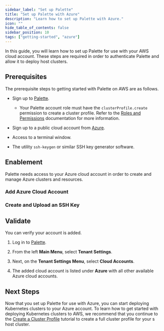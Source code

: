 ```yaml
---
sidebar_label: "Set up Palette"
title: "Set up Palette with Azure"
description: "Learn how to set up Palette with Azure."
icon: ""
hide_table_of_contents: false
sidebar_position: 10
tags: ["getting-started", "azure"]
---
```


In this guide, you will learn how to set up Palette for use with your AWS cloud account. These steps are required in
order to authenticate Palette and allow it to deploy host clusters.

## Prerequisites

The prerequisite steps to getting started with Palette on AWS are as follows.

- Sign up to [Palette](https://www.spectrocloud.com/get-started).

  - Your Palette account role must have the `clusterProfile.create` permission to create a cluster profile. Refer to the
    [Roles and Permissions](../../user-management/palette-rbac/project-scope-roles-permissions.md#cluster-profile-admin)
    documentation for more information.

- Sign up to a public cloud account from
  [Azure](https://learn.microsoft.com/en-us/training/modules/create-an-azure-account).

- Access to a terminal window.

- The utility `ssh-keygen` or similar SSH key generator software.

## Enablement

Palette needs access to your Azure cloud account in order to create and manage Azure clusters and resources.

### Add Azure Cloud Account

<PartialsComponent category="palette-setup" name="azure-cloud-account" />

### Create and Upload an SSH Key

<PartialsComponent category="palette-setup" name="generate-ssh-key" />

## Validate

You can verify your account is added.

1. Log in to [Palette](https://console.spectrocloud.com).

2. From the left **Main Menu**, select **Tenant Settings**.

3. Next, on the **Tenant Settings Menu**, select **Cloud Accounts**.

4. The added cloud account is listed under **Azure** with all other available Azure cloud accounts.

## Next Steps

Now that you set up Palette for use with Azure, you can start deploying Kubernetes clusters to your Azure account. To
learn how to get started with deploying Kubernetes clusters to AWS, we recommend that you continue to the
[Create a Cluster Profile](./create-cluster-profile.md) tutorial to create a full cluster profile for your s host
cluster.
